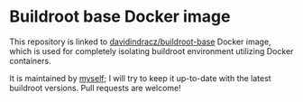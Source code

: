 # Buildroot base Docker image

This repository is linked to [davidindracz/buildroot-base](https://hub.docker.com/repository/docker/davidindracz/buildroot-base/general) Docker image, which is used for completely isolating buildroot environment utilizing Docker containers.

It is maintained by [myself](https://github.com/davidindra); I will try to keep it up-to-date with the latest buildroot versions. Pull requests are welcome!